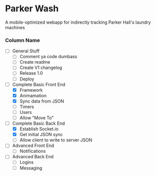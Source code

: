 # Parker Wash
A mobile-optimized webapp for indirectly tracking Parker Hall's laundry machines

### Column Name
- [ ] General Stuff
  - [ ] Comment ya code dumbass
  - [ ] Create readme
  - [ ] Create V1 changelog
  - [ ] Release 1.0
  - [ ] Deploy
- [ ] Complete Basic Front End
  - [x] Framework
  - [x] Animamation
  - [x] Sync data from JSON
  - [ ] Timers
  - [ ] Users
  - [ ] Allow "Move To"
- [ ] Complete Basic Back End
  - [x] Establish Socket.io
  - [x] Get initial JSON sync
  - [ ] Allow client to write to server JSON
- [ ] Advanced Front End
  - [ ] Notifications
- [ ] Advanced Back End
  - [ ] Logins
  - [ ] Messaging